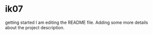 # ik07
getting started
I am editing the README file. Adding some more details about the project description.


